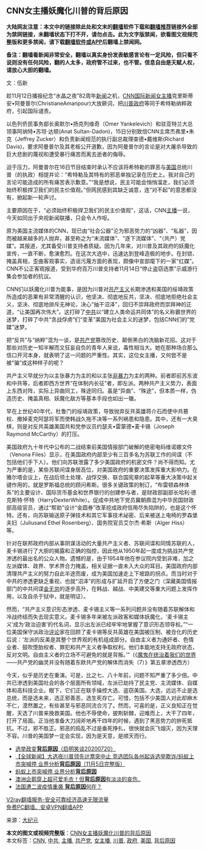  <h2>CNN女主播妖魔化川普的背后原因</h2> <p class="notice"><b>大陆网友注意：本文中的链接除此处和文末的<a href="https://github.com/bannedbook/fanqiang" >翻墙</a>软件下载和<a href="https://github.com/killgcd/justmysocks/blob/master/README.md">翻墙推荐</a>链接外全部为禁网链接，未翻墙状态下打不开，请勿点击。此为文字版禁闻，欲看图文视频完整版和更多禁闻，请下载<a href="https://github.com/bannedbook/fanqiang">翻墙软件或APP</a>后翻墙上禁闻网。</p><p>备注：翻墙看新闻非常安全，翻墙以真实身份发表敏感言论有一定风险，但只看不说则没有任何风险，翻的人太多，政府管不过来，也不管。信息自由是天赋人权，请放心大胆的翻墙。</b></p>  <div class="entry"> <p></p> <p>文：伍新</p> <p>趁11月12日播报纪念“水晶之夜”82周年<span class='wp_keywordlink_affiliate'><a href="https://www.bannedbook.org/" title="新闻">新闻</a></span>之机，<a href="https://www.bannedbook.org/bnews/tag/cnn/" class="st_tag internal_tag" rel="tag" title="标签 CNN 下的日志">CNN</a><span class='wp_keywordlink_affiliate'><a href="https://www.bannedbook.org/bnews/worldnews/" title="国际新闻" target="_blank">国际新闻</a></span><a href="https://www.bannedbook.org/bnews/tag/%e5%a5%b3%e4%b8%bb%e6%92%ad/" class="st_tag internal_tag" rel="tag" title="标签 女主播 下的日志">女主播</a>克里斯蒂安•阿曼普尔(ChristianeAmanpour)大放厥词，把<a href="https://www.bannedbook.org/bnews/tag/%e5%b7%9d%e6%99%ae/" class="st_tag internal_tag" rel="tag" title="标签 川普 下的日志">川普</a><a href="https://www.bannedbook.org/bnews/tag/%e6%94%bf%e5%ba%9c/" class="st_tag internal_tag" rel="tag" title="标签 政府 下的日志">政府</a>等同于希特勒纳粹政府，引起国际谴责。</p> <p>以色列侨民事务部长奥默尔•扬克列维奇（Omer Yankelevich）和驻亚特兰大总领事阿纳特•苏坦·达顿(Anat Sultan-Dadon)，15日分别致信CNN主席杰弗里•朱克（Jeffrey Zucker）和负责新闻规范的执行副总裁理查德•戴维斯(Richard Davis)，要求阿曼普尔及其老板公开道歉，因为阿曼普尔的言论是对大屠杀导致的巨大悲剧的蔑视和遭受暴行痛苦而离去逝者的侮辱。</p>  <p>迫于压力，阿曼普尔在16日节目结束时承认不应该将希特勒的罪恶与<a href="https://www.bannedbook.org/bnews/tag/%e7%be%8e%e5%9b%bd/" class="st_tag internal_tag" rel="tag" title="标签 美国 下的日志">美国</a>总统川普（的执政）相提并论：“希特勒及其特有的邪恶单独记录在历史上。我对自己的言论可能造成的所有痛苦表示歉意。”“我是想说，民主可能会悄悄溜走，我们必须始终积极捍卫我们的民主价值观。”但网民感到其缺乏诚意，连“对不起”的意思都没有，掀起新一轮声讨。</p> <p>主要原因在于，“必须始终积极捍卫我们的民主价值观”，这话，CNN<a href="https://www.bannedbook.org/bnews/tag/%e4%b8%bb%e6%92%ad/" class="st_tag internal_tag" rel="tag" title="标签 主播 下的日志">主播</a>一说，今天如同出于央视新闻联播，只会令人作呕。</p> <p>原为美国主流媒体的CNN，现已由“社会公器”沦为邪恶势力的“凶器”、“私器”，因而被越来越多的人抛弃，甚至称之为“末流媒体”、“逐下流媒体”、“（共产）党媒”。其报道，尤其备受川普支持者质疑。因为几年来，对川普及其政府的妖魔化宣传，一直不断，愈演愈烈。在这次大选中，迅速达到登峰造极的地步。在封锁、掩盖真相，歪曲客观事实，造谣污蔑方面的表现，颇像中宣部麾下的一家“红媒”。CNN不公正客观报道，受到华府百万川普支持者11月14日“停止盗窃选票”示威游行集会参加者的抗议。</p> <p>CNN们以妖魔化川普为能事，是因为川普对<span class='wp_keywordlink'><a href="https://www.bannedbook.org/forum2/topic6177.html" title="《共产主义的终极目的》" target="_blank">共产主义</a></span>长期渗透和美国的绥靖政策所造成的恶果有非常清醒的认识，他坚决、彻底地反共，坚决、彻底地拒绝社会主义，坚决、彻底地排斥无神论，决心“抽干沼泽”，回归不崇拜政府而崇拜神的正道，“让美国再次伟大”。这打碎了<a href="https://www.bannedbook.org/bnews/tag/%e4%b8%ad%e5%85%b1/" class="st_tag internal_tag" rel="tag" title="标签 中共 下的日志">中共</a>以“建立人类命运共同体”的名义称霸世界的迷梦，打碎了中共“贪战俘虏”们“变革”美国为社会主义的迷梦，包括CNN们的“党媒”迷梦。</p>  <p>把“反共”与“纳粹”混为一谈，是<a href="https://www.bannedbook.org/bnews/tag/%e5%85%b1%e4%ba%a7%e5%85%9a/" class="st_tag internal_tag" rel="tag" title="标签 共产党 下的日志">共产党</a>篡改历史、颠倒黑白的洗脑新花招。这对于那些对历史一知半解而又狂妄自负的青年人来说，毒性相当大。她在那种场合那么信口开河本身，就表明了这一问题的严重性。其实，这位女主播，又何尝不是被“骗”成这种样子的呢？</p> <p>共产主义早就分为以主张暴力为主的和以主张<span class='wp_keywordlink'><a href="https://www.bannedbook.org/forum2/topic6313.html" title="《非暴力不合作运动丛书》" target="_blank">非暴力</a></span>为主的两种。前者即前苏东波和中共等，后者即西方世界“在体制内长征”者，即左派。两种共产主义势力，表面上东西对阵，实际上异曲同工，殊途同归。虽是“异曲”、“殊途”，但本质一样，伪造历史、掩盖真相、妖魔化敌方等基本手段也如出一辙。</p> <p>早在上世纪40年代，杜鲁门的绥靖政策，导致抛弃反共英雄蒋介石而使中共篡权、撤掉麦克阿瑟将军而使韩战久拖不决等一系列祸患和隐患。其中，还有一大臭棋，则是对反共英雄美国共和党参议员约瑟夫•雷蒙德•麦卡锡（Joseph Raymond McCarthy）的打压。</p> <p>美国政府九十年代中公布的二战结束前美国情报部门破解的绝密电码维诺娜文件（Venona Files）显示，在美国政府内部至少有三百多名为苏联工作的间谍（不包括他们手下人）。他们向苏联泄露了多少美国政府的机密文件？尚不得而知。尤为严重的是，某些苏联间谍身居高位，对美国政府的重要决策发挥重大影响力。在雅尔塔会议上，在战后领土处理、战俘交换、联合国宪章的起草等重大决策中起关键作用的，就是罗斯福总统的顾问希斯。很多关键政策的制订，“布雷顿森林体系”的主要设计、国际货币基金和世界银行的创建参与者，是财政部副部长哈利‧德克斯特‧怀特（HarryDexterWhite）。促成中共地下党员冀朝鼎混为中华民国财政部高级官员，通过“帮助”设计“金圆券”改革挖成政府信用尽失陷阱的，也是这个怀特。还有，向苏联输送原子弹技术和其它军事技术祕密、后来被送上电椅的罗森堡夫妇（Juliusand Ethel Rosenberg）、国务院官员艾尔杰‧希斯（Alger Hiss）等。</p>  <p>针对在联邦政府内部从事阴谋活动的大量共产主义者、苏联间谍和同情苏联的人，麦卡锡进行了大胆的揭露和正确的指控，因此他从1950年起一度成为挑战共产党渗透的最出名的公众人物。遗憾的是，由于1954年他在参议院内受到非难，加之左派媒体、政界、学术界合力掩盖，相关证据一直未入大众的耳目。美国政府内部清理共产主义的努力自此半途而废，成为美国加速走上下坡路的拐点。而当时对于中共的渗透更缺乏重视，也就“沼泽”的形成与扩延开启了方便之门（深藏美国情报部门的中共间谍<span class='wp_keywordlink'><a href="https://www.bannedbook.org/forum2/topic1259.html" title="周谨予：我的丈夫金无怠之死" target="_blank">金无怠</a></span>的逐步高升，在韩战、越战、中美建交等重大问题上发挥作用，以及自杀于狱中，就是明证）。</p> <p>然而，“共产主义意识形态渗透、麦卡锡主义等一系列问题并没有随着苏联解体和冷战终结而失去现实意义。麦卡锡多年来被左派政客和媒体妖魔化，‘麦卡锡主义’成为‘政治迫害’的代名词，显示出左派已经牢牢地掌握了意识形态领导权。”“一位美国保守派政治<span class='wp_keywordlink_affiliate'><a href="https://www.bannedbook.org/bnews/comments/" title="新闻评论" target="_blank">评论</a></span>家在回顾了麦卡锡等反共英雄在美国被压制、被丑化的历史后说：‘左派的反美是其整个世界观的有机组成部分。自由主义者为通奸者、色情业者、鼓吹堕胎权者、罪犯和共产主义者争取权利。他们本能地支持无政府状态，反对文明。自由主义者的立场不可避免的就是背叛。’”（《<span class='wp_keywordlink'><a href="https://www.bannedbook.org/forum2/topic6747.html" title="《魔鬼在统治着我们的世界》" target="_blank">魔鬼在统治着我们的世界</a></span>——共产党的幽灵并没有随着东欧共产党的解体而消失（7）》第五章渗透西方）</p> <p>今天，似乎是历史在重演。可是，比之七、八十年前，问题不知严重了多少倍。中共已渗透到美国社会的各个层面所有领域，左派已劫持了民主党、主流媒体、自媒体和高科技企业。眼下，它们正在联手操控大选、盗窃美国。大选，远远不止是选总统，而是选未来，选正邪善恶，选生死存亡。可惜，包括不少美国人对此却麻木不仁，漠然置之，有些甚至与邪恶同流合污了。然而，可喜的是，正义良知正在觉醒，天选了川普来挽救美国。他也不辱使命，披荆斩棘，迎难而上，大干了四年，打开了局面。正当他准备大刀阔斧地再干四年的时候，遇到了黑恶势力的拚死抵抗。不过，邪不胜正。邪恶的捣乱不过是垂死挣扎，很快就会灰飞烟灭，因为天理不容。川普的美国梦一定会实现，因为是天意，是顺天而行。</p> <ul class='op-related-articles' title='相关阅读'> <li><a href='https://www.bannedbook.org/bnews/bannedvideo/20201107/1427354.html' target='_blank'>选举政变<b>背后原因</b>（启明笑谈20200720）</a></li> <li><a href='https://www.bannedbook.org/bnews/bannedvideo/20201106/1426697.html' target='_blank'>【全球新闻】大选夜川普领先计票突中止 竞选团队各州起诉选举欺诈/蚂蚁上市突喊停 业界分析<b>背后原因</b>（11月5日完整版）</a></li> <li><a href='https://www.bannedbook.org/bnews/bannedvideo/20201106/1426651.html' target='_blank'>蚂蚁上市突喊停 业界分析<b>背后原因</b></a></li> <li><a href='https://www.bannedbook.org/bnews/funmedia/20201031/1423257.html' target='_blank'>澳洲企鹅穿上超可爱毛衣！但<b>背后原因</b>有淡淡的哀伤..</a></li> <li><a href='https://www.bannedbook.org/bnews/ssgc/20201028/1421616.html' target='_blank'>法国遭二波疫情重袭 <b>背后原因</b>何在？</a></li> </ul> <p class="texttj"> <a href="https://www.bannedbook.org/forum23/topic22702.html" target="_blank">V2ray翻墙服务-安全可靠经济高速无限流量</a><br/> <a href="https://github.com/bannedbook/fanqiang/wiki/%E7%A6%81%E9%97%BB%E7%BD%91%E5%AE%89%E5%8D%93%E7%BF%BB%E5%A2%99%E6%96%B0%E9%97%BBAPP" target="_blank">免费PC翻墙、安卓VPN翻墙APP</a></p><p>来源：<span class='wp_keywordlink_affiliate'><a href="http://www.epochtimes.com/" title="大纪元" target="_blank">大纪元</a></span></p> <a name='sharetosocial'></a>       <div><b>本文的图文或视频完整版</b>：<a href='https://www.bannedbook.org/bnews/cbnews/20201122/1435227.html'>CNN女主播妖魔化川普的背后原因</a></div>  </div><!--END ENTRY--> <div class="postfooter"> <div>本文标签：<a href="https://www.bannedbook.org/bnews/tag/cnn/" rel="tag">CNN</a>, <a href="https://www.bannedbook.org/bnews/tag/%e4%b8%ad%e5%85%b1/" rel="tag">中共</a>, <a href="https://www.bannedbook.org/bnews/tag/%e4%b8%bb%e6%92%ad/" rel="tag">主播</a>, <a href="https://www.bannedbook.org/bnews/tag/%e5%85%b1%e4%ba%a7%e5%85%9a/" rel="tag">共产党</a>, <a href="https://www.bannedbook.org/bnews/tag/%e5%a5%b3%e4%b8%bb%e6%92%ad/" rel="tag">女主播</a>, <a href="https://www.bannedbook.org/bnews/tag/%e5%b7%9d%e6%99%ae/" rel="tag">川普</a>, <a href="https://www.bannedbook.org/bnews/tag/%e6%94%bf%e5%ba%9c/" rel="tag">政府</a>, <a href="https://www.bannedbook.org/bnews/tag/%e7%be%8e%e5%9b%bd/" rel="tag">美国</a>, <a href="https://www.bannedbook.org/bnews/tag/%E8%83%8C%E5%90%8E%E5%8E%9F%E5%9B%A0/" rel="tag">背后原因</a></div>  </div><!--END POSTFOOTER--> 